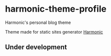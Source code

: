 # harmonic-theme-profile

Harmonic's personal blog theme

Theme made for static sites generator [Harmonic](https://github.com/JSRocksHQ/harmonic)

## Under development
